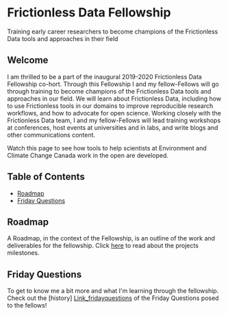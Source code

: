 # Frictionless Data Fellowship 
Training early career researchers to become champions of the Frictionless Data tools and approaches in their field

## Welcome
I am thrilled to be a part of the inaugural 2019-2020 Frictionless Data Fellowship co-hort. Through this Fellowship I and my fellow-Fellows will go through training to become champions of the Frictionless Data tools and approaches in our field. We will learn about Frictionless Data, including how to use Frictionless tools in our domains to improve reproducible research workflows, and how to advocate for open science. Working closely with the Frictionless Data team, I and my fellow-Fellows will lead training workshops at conferences, host events at universities and in labs, and write blogs and other communications content.

Watch this page to see how tools to help scientists at Environment and Climate Change Canada work in the open are developed. 

## Table of Contents
* [Roadmap](#Roadmap)
* [Friday Questions](#Friday_Questions)

## Roadmap
A Roadmap, in the context of the Fellowship, is an outline of the work and deliverables for the fellowship. Click [here][link_roadmap] to read about the projects milestones. 

## Friday Questions
To get to know me a bit more and what I'm learning through the fellowship. Check out the [history] [Link_fridayquestions] of the Friday Questions posed to the fellows! 

[link_roadmap]: https://github.com/Monsauce/frictionless_data_fellowship/blob/master/Roadmap.md
[link_fridayquestions]:https://github.com/Monsauce/frictionless_data_fellowship/blob/master/Friday_Questions.md
